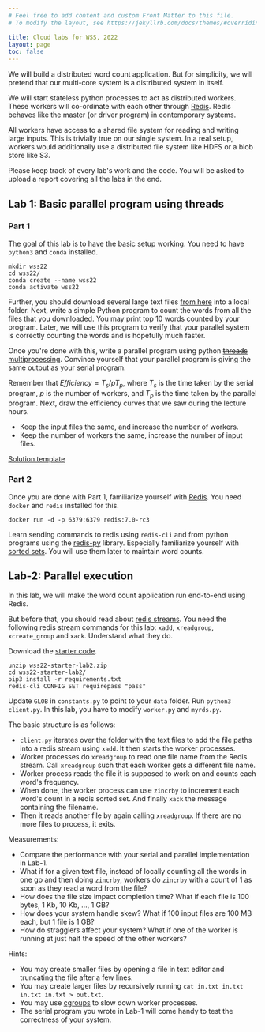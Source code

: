 ```yaml
---
# Feel free to add content and custom Front Matter to this file.
# To modify the layout, see https://jekyllrb.com/docs/themes/#overriding-theme-defaults

title: Cloud labs for WSS, 2022
layout: page
toc: false
---
```


We will build a distributed word count application. But for simplicity, we will
pretend that our multi-core system is a distributed system in itself.

We will start stateless python processes to act as distributed workers. These
workers will co-ordinate with each other through [Redis](https://redis.io/).
Redis behaves like the master (or driver program) in contemporary systems.

All workers have access to a shared file system for reading and writing large
inputs. This is trivially true on our single system. In a real setup, workers 
would additionally use a distributed file system like HDFS or a blob store like 
S3.

Please keep track of every lab's work and the code. You will be asked to upload
a report covering all the labs in the end.

## Lab 1: Basic parallel program using threads

### Part 1
The goal of this lab is to have the basic setup working. You need to have
`python3` and `conda` installed.

```commandline
mkdir wss22
cd wss22/
conda create --name wss22
conda activate wss22
```

Further, you should download several large text files
[from here](https://www.gutenberg.org/browse/scores/top) into a local folder. 
Next, write a simple Python program to count the words from all the files that 
you downloaded. You may print top 10 words counted by your program. Later, we
will use this program to verify that your parallel system is correctly
counting the words and is hopefully much faster.

Once you're done with this, write a parallel program using python
~~[threads](https://docs.python.org/3/library/threading.html)~~
[multiprocessing](https://docs.python.org/3/library/multiprocessing.html).
Convince yourself that your parallel program is giving the same output as your
serial program. 

Remember that $Efficiency = T_s / p T_p$, where $T_s$ is the time taken by the
serial program, $p$ is the number of workers, and $T_p$ is the time taken by the
parallel program. Next, draw the efficiency curves that we saw during the
lecture hours. 

* Keep the input files the same, and increase the number of workers. 
* Keep the number of workers the same, increase the number of input files. 

[Solution template](wss22-cloud-lab1)

### Part 2
Once you are done with Part 1, familiarize yourself with
[Redis](https://redis.io/).  You need `docker` and `redis` installed for this.

```
docker run -d -p 6379:6379 redis:7.0-rc3
```

Learn sending commands to redis using `redis-cli`
and from python programs using the [redis-py](https://github.com/redis/redis-py)
library. Especially familiarize yourself with [sorted
sets](https://redis.io/commands/zadd/). You will use them later to maintain word
counts.

## Lab-2: Parallel execution

In this lab, we will make the word count application run end-to-end using Redis.

But before that, you should read about
[redis streams](https://redis.io/docs/data-types/streams-tutorial/). You need
the following redis stream commands for this lab: `xadd`, `xreadgroup`,
`xcreate_group` and `xack`. Understand what they do.

Download the [starter code](assets/wss22-starter-lab2.zip). 

```commandline
unzip wss22-starter-lab2.zip
cd wss22-starter-lab2/
pip3 install -r requirements.txt
redis-cli CONFIG SET requirepass "pass"
```

Update `GLOB` in `constants.py` to point to your `data` folder.  Run 
`python3 client.py`. In this lab, you have to modify `worker.py` and `myrds.py`.

The basic structure is as follows: 

* `client.py` iterates over the folder with the text files to add the file paths
  into a redis stream using `xadd`. It then starts the worker processes.
* Worker processes do `xreadgroup` to read one file name from the Redis stream.
  Call `xreadgroup` such that each worker gets a different file name.
* Worker process reads the file it is supposed to work on and counts
  each word's frequency. 
* When done, the worker process can use `zincrby` to increment each word's count
  in a redis sorted set. And finally `xack` the message containing the filename.
* Then it reads another file by again calling `xreadgroup`. If there are no 
  more files to process, it exits.

Measurements:
* Compare the performance with your serial and parallel implementation in Lab-1.
* What if for a given text file, instead of locally counting all the words in 
  one go and then doing `zincrby`, workers do `zincrby` with a count of 1 as 
  soon as they read a word from the file?
* How does the file size impact completion time? What if each file is 100 bytes,
  1 Kb, 10 Kb, ..., 1 GB?
* How does your system handle skew? What if 100 input files are 100 MB each, 
  but 1 file is 1 GB?
* How do stragglers affect your system? What if one of the worker is running 
  at just half the speed of the other workers?

Hints:
* You may create smaller files by opening a file in text editor and truncating
  the file after a few lines.
* You may create larger files by recursively running 
  `cat in.txt in.txt in.txt in.txt > out.txt`.
* You may use [cgroups](https://stackoverflow.com/questions/28814002/using-cgroups-to-limit-cpu-usage)
  to slow down worker processes. 
* The serial program you wrote in Lab-1 will come handy to test the correctness 
  of your system.
